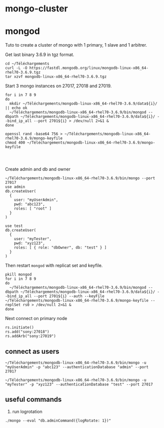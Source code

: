 # mongo-cluster

# mongod

Tuto to create a cluster of mongo with 1 primary, 1 slave and 1 arbitrer.

Get last binary 3.6.9 in tgz format.

```
cd ~/Téléchargements
curl -L -O https://fastdl.mongodb.org/linux/mongodb-linux-x86_64-rhel70-3.6.9.tgz
tar xzvf mongodb-linux-x86_64-rhel70-3.6.9.tgz
```

Start 3 mongo instances on 27017, 27018 and 27019.

```
for i in 7 8 9
do
  mkdir ~/Téléchargements/mongodb-linux-x86_64-rhel70-3.6.9/data${i}/ || echo ok
  ~/Téléchargements/mongodb-linux-x86_64-rhel70-3.6.9/bin/mongod --dbpath ~/Téléchargements/mongodb-linux-x86_64-rhel70-3.6.9/data${i}/ --bind_ip_all --port 2701${i} > /dev/null 2>&1 &
done

openssl rand -base64 756 > ~/Téléchargements/mongodb-linux-x86_64-rhel70-3.6.9/mongo-keyfile
chmod 400 ~/Téléchargements/mongodb-linux-x86_64-rhel70-3.6.9/mongo-keyfile




```

Create admin and db and owner

```
~/Téléchargements/mongodb-linux-x86_64-rhel70-3.6.9/bin/mongo --port 27017
use admin
db.createUser(
  {
    user: "myUserAdmin",
    pwd: "abc123",
    roles: [ "root" ]
  }
)

use test
db.createUser(
  {
    user: "myTester",
    pwd: "xyz123",
    roles: [ { role: "dbOwner", db: "test" } ]
  }
)

```

Then restart `mongod` with replicat set and keyfile.




```
pkill mongod
for i in 7 8 9
do
  ~/Téléchargements/mongodb-linux-x86_64-rhel70-3.6.9/bin/mongod --dbpath ~/Téléchargements/mongodb-linux-x86_64-rhel70-3.6.9/data${i}/ --bind_ip_all --port 2701${i} --auth --keyFile ~/Téléchargements/mongodb-linux-x86_64-rhel70-3.6.9/mongo-keyfile --replSet rs0 > /dev/null 2>&1 &
done
```

Next connect on primary node

```
rs.initiate()
rs.add("sony:27018")
rs.addArb("sony:27019")
```

## connect as users

```
~/Téléchargements/mongodb-linux-x86_64-rhel70-3.6.9/bin/mongo -u "myUserAdmin" -p "abc123" --authenticationDatabase "admin" --port 27017

~/Téléchargements/mongodb-linux-x86_64-rhel70-3.6.9/bin/mongo -u "myTester" -p "xyz123" --authenticationDatabase "test" --port 27017

```

## useful commands

1. run logrotation

```
./mongo --eval "db.adminCommand({logRotate: 1})"
```
